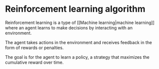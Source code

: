 # Reinforcement learning algorithm

Reinforcement learning is a type of [[Machine learning|machine learning]] where an agent learns to make decisions by interacting with an environment. 

The agent takes actions in the environment and receives feedback in the form of rewards or penalties. 

The goal is for the agent to learn a policy, a strategy that maximizes the cumulative reward over time.